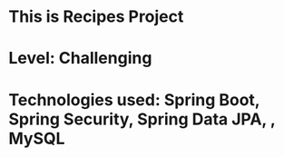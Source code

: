 # This is Recipes Project
# Level: Challenging
# Technologies used: Spring Boot, Spring Security, Spring Data JPA, , MySQL
